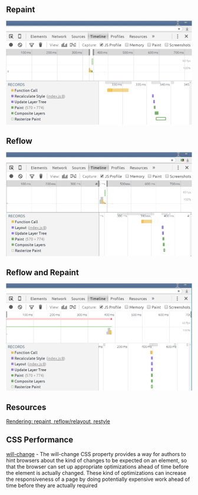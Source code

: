 ## Repaint

![Repaint Timeline Example](img/repaint.png)


## Reflow
![Repaint Timeline Example](img/reflow.png)


## Reflow and Repaint
![Repaint Timeline Example](img/reflow-repaint.png)


## Resources
[Rendering: repaint, reflow/relayout, restyle](http://www.phpied.com/rendering-repaint-reflowrelayout-restyle/)



## CSS Performance

[will-change](https://developer.mozilla.org/en/docs/Web/CSS/will-change) - The will-change CSS property provides a way for authors to hint browsers about the kind of changes to be expected on an element, so that the browser can set up appropriate optimizations ahead of time before the element is actually changed. These kind of optimizations can increase the responsiveness of a page by doing potentially expensive work ahead of time before they are actually required
